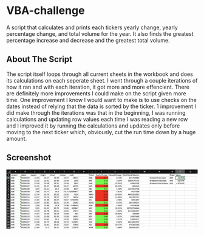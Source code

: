 # VBA-challenge
A script that calculates and prints each tickers yearly change, yearly percentage change, and total volume for the year. It also finds the greatest percentage increase and decrease and the greatest total volume.

## About The Script
The script itself loops through all current sheets in the workbook and does its calculations on each seperate sheet. I went through a couple iterations of how it ran and with each iteration, it got more and more effencient. There are definitely more improvements I could make on the script given more time. One improvement I know I would want to make is to use checks on the dates instead of relying that the data is sorted by the ticker. 1 improvement I did make through the iterations was that in the beginning, I was running calculations and updating row values each time I was reading a new row and I improved it by running the calculations and updates only before moving to the next ticker which, obviously, cut the run time down by a huge amount.

## Screenshot

![alt text][logo]

[logo]: https://github.com/HunterG003/VBA-challenge/blob/main/images/Screenshot%202023-03-15%20at%208.29.04%20PM.png "Screenshot of Excel SHeet"
